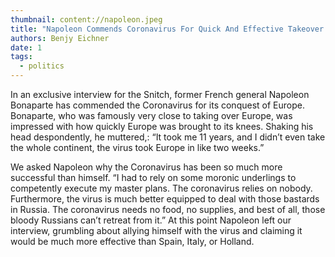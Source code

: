 ```yaml
---
thumbnail: content://napoleon.jpeg
title: "Napoleon Commends Coronavirus For Quick And Effective Takeover Of Europe"
authors: Benjy Eichner
date: 1
tags:
  - politics
---
```


In an exclusive interview for the Snitch, former French general Napoleon Bonaparte has commended the Coronavirus for its conquest of Europe. Bonaparte, who was famously very close to taking over Europe, was impressed with how quickly Europe was brought to its knees. Shaking his head despondently, he  muttered,:  “It took me 11 years, and I didn’t even take the whole continent, the virus took Europe in like two weeks.”

We asked Napoleon why the Coronavirus has been so much more successful than himself. “I had to rely on some moronic underlings to competently execute my master plans. The coronavirus relies on nobody. Furthermore, the virus is much better equipped to deal with those bastards in Russia. The coronavirus needs no food, no supplies, and best of all, those bloody Russians can’t retreat from it.” At this point Napoleon left our interview, grumbling about allying himself with the virus and claiming it would be much more effective than Spain, Italy, or Holland.
